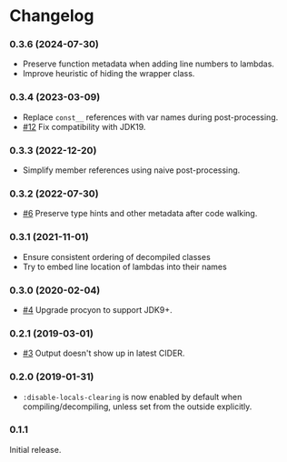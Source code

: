 # Changelog

### 0.3.6 (2024-07-30)

- Preserve function metadata when adding line numbers to lambdas.
- Improve heuristic of hiding the wrapper class.

### 0.3.4 (2023-03-09)

- Replace `const__` references with var names during post-processing.
- [#12](https://github.com/clojure-goes-fast/clj-java-decompiler/issues/12) Fix
  compatibility with JDK19.

### 0.3.3 (2022-12-20)

- Simplify member references using naive post-processing.

### 0.3.2 (2022-07-30)

- [#6](https://github.com/clojure-goes-fast/clj-java-decompiler/issues/6)
  Preserve type hints and other metadata after code walking.

### 0.3.1 (2021-11-01)

- Ensure consistent ordering of decompiled classes
- Try to embed line location of lambdas into their names

### 0.3.0 (2020-02-04)

- [#4](https://github.com/clojure-goes-fast/clj-java-decompiler/issues/4)
  Upgrade procyon to support JDK9+.

### 0.2.1 (2019-03-01)

- [#3](https://github.com/clojure-goes-fast/clj-java-decompiler/issues/3) Output
  doesn't show up in latest CIDER.

### 0.2.0 (2019-01-31)

- `:disable-locals-clearing` is now enabled by default when
  compiling/decompiling, unless set from the outside explicitly.

### 0.1.1

Initial release.
